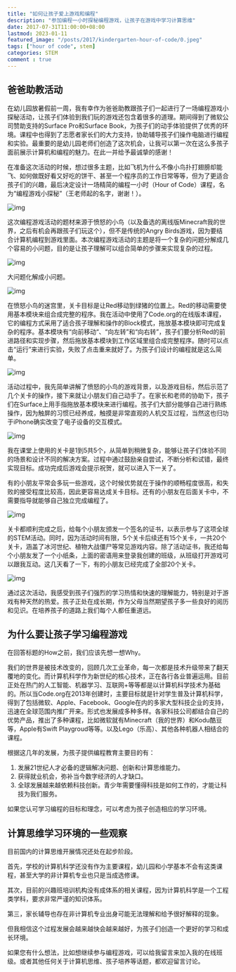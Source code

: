 ```yaml
---
title: "如何让孩子爱上游戏和编程"
description: "参加编程一小时探秘编程游戏，让孩子在游戏中学习计算思维"
date: 2017-07-31T11:00:00+08:00
lastmod: 2023-01-11
featured_image: "/posts/2017/kindergarten-hour-of-code/0.jpeg"
tags: ["hour of code", stem]
categories: STEM
comment : true
---
```


## 爸爸助教活动

在幼儿园放暑假前一周，我有幸作为爸爸助教跟孩子们一起进行了一场编程游戏小探秘活动，让孩子们体验到我们玩的游戏还包含着很多的道理。期间得到了微软公司赞助支持的Surface Pro和Surface Book，为孩子们的动手体验提供了优秀的环境。课程中也得到了志愿者家长们的大力支持，协助辅导孩子们操作电脑进行编程和实验。最重要的是幼儿园老师们创造了这次机会，让我可以第一次在这么多孩子面前展示计算机和编程的魅力。在此一并给予最诚挚的感谢！

在准备这次活动的时候，想过很多主题，比如飞机为什么不像小鸟扑打翅膀却能飞、如何做既好看又好吃的饼干、甚至一个程序员的工作日常等等，但为了更适合孩子们的兴趣，最后决定设计一场精简的编程一小时（Hour of Code）课程，名为“编程游戏小探秘”（王老师起的名字，谢谢！）。

![img](/posts/2017/kindergarten-hour-of-code/0-2023011141930575%20PM.jpeg)

这次编程游戏活动的题材来源于愤怒的小鸟（以及备选的离线版Minecraft我的世界，之后有机会再跟孩子们玩这个），但不是传统的Angry Birds游戏，因为要结合计算机编程到游戏里面。本次编程游戏活动的主题是将一个复杂的问题分解成几个容易的小问题，目的是让孩子理解可以组合简单的步骤来实现复杂的过程。

![img](/posts/2017/kindergarten-hour-of-code/0-2023011141950853%20PM.jpeg)

大问题化解成小问题。

![img](/posts/2017/kindergarten-hour-of-code/0-2023011142011248%20PM.jpeg)

在愤怒小鸟的迷宫里，关卡目标是让Red移动到绿猪的位置上。Red的移动需要使用基本模块来组合成完整的程序。我在活动中使用了Code.org的在线版本课程，它的编程方式采用了适合孩子理解和操作的Block模式，拖放基本模块即可完成复杂的程序。基本模块有“向前移动“、“向左转”和“向右转”，孩子们要分析Red的前进路径和实现步骤，然后拖放基本模块到工作区域里组合成完整程序。随时可以点击“运行”来进行实验，失败了点击重来就好了。为孩子们设计的编程就是这么简单。

![img](/posts/2017/kindergarten-hour-of-code/0-2023011142035280%20PM.jpeg)

活动过程中，我先简单讲解了愤怒的小鸟的游戏背景，以及游戏目标，然后示范了几个关卡的操作，接下来就让小朋友们自己动手了。在家长和老师的协助下，孩子们在Surface上用手指拖放基本模块来进行编程。孩子们大部分能够自己进行熟练操作，因为触屏的习惯已经养成，触摸是非常直观的人机交互过程，当然这也归功于iPhone确实改变了电子设备的交互模式。

![img](/posts/2017/kindergarten-hour-of-code/0-2023011142046545%20PM.jpeg)

我在课堂上使用的关卡是1到5共5个，从简单到稍微复杂，能够让孩子们体验不同的场景和设计不同的解决方案。过程中通过鼓励亲自尝试，不断分析和试错，最终实现目标。成功完成后游戏会提示祝贺，就可以进入下一关了。

有的小朋友平常会多玩一些游戏，这个时候优势就在于操作的顺畅程度很高，和失败的接受程度比较高，因此更容易达成关卡目标。还有的小朋友在后面关卡中，不需要指导就能够自己独立完成编程了。

![img](/posts/2017/kindergarten-hour-of-code/0-2023011142100149%20PM.jpeg)

关卡都顺利完成之后，给每个小朋友颁发一个签名的证书，以表示参与了这项全球的STEM活动。同时，因为活动时间有限，5个关卡后续还有15个关卡，一共20个关卡，涵盖了冰河世纪、植物大战僵尸等常见游戏内容。除了活动证书，我还给每个小朋友发了一个小纸条，上面的密语用来登录我创建的班级，从班级打开游戏可以跟我互动。这几天看了一下，有的小朋友已经完成了全部20个关卡。

![img](/posts/2017/kindergarten-hour-of-code/0-2023011142113271%20PM.jpeg)

通过这次活动，我感受到孩子们强烈的学习热情和快速的理解能力，特别是对于游戏有种天然的热爱。孩子正处在成长期，作为父母当然期望孩子多一些良好的阅历和见识。在培养孩子的道路上我们每个人都任重道远。

## 为什么要让孩子学习编程游戏

在回答标题的How之前，我们应该先想一想Why。

我们的世界是被技术改变的，回顾几次工业革命，每一次都是技术升级带来了翻天覆地的变化。而计算机科学作为新世纪的核心技术，正在各行各业普遍运用。目前正处在热门的人工智能、机器学习、互联网+等等都是以计算机科学技术为基础的。所以当Code.org在2013年创建时，主要目标就是针对学生普及计算机科学，得到了包括微软、Apple、Facebook、Google在内的多家大型科技企业的支持，迅速在全球范围内推广开来。形式也发展成多种多样。各家科技公司都结合自己的优势产品，推出了多种课程，比如微软就有Minecraft（我的世界）和Kodu酷豆等，Apple有Swift Playgroud等等。以及Lego（乐高）、其他各种机器人相结合的课程。

根据这几年的发展，为孩子提供编程教育主要目的有：

1. 发展21世纪人才必备的逻辑解决问题、创新和计算思维能力。
2. 获得就业机会，弥补当今数字经济的人才缺口。
3. 全球发展越来越依赖科技创新。青少年需要懂得科技是如何工作的，才能让科技为我们服务。

如果您认可学习编程的目标和理念，可以考虑为孩子创造相应的学习环境。

## 计算思维学习环境的一些观察

目前国内的计算思维开展情况还处在起步阶段。

首先，学校的计算机科学还没有作为主要课程，幼儿园和小学基本不会有这类课程，甚至大学的非计算机专业也只是当成选修课。

其次，目前的兴趣班培训机构没有成体系的相关课程，因为计算机科学是一个工程类学科，要求非常严谨的知识体系。

第三，家长辅导也存在非计算机专业出身可能无法理解和给予很好解释的现象。

但我相信这个过程发展会越来越快会越来越好，为孩子们创造一个更好的学习和成长环境。

如果您有什么想法，比如想继续参与编程游戏，可以给我留言来加入我的在线班级。或者其他任何关于计算机思维、孩子培养等话题，都欢迎留言讨论。
